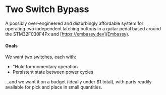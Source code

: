 # Two Switch Bypass

A possibly over-engineered and disturbingly affordable system for operating two independent latching buttons in a guitar pedal based around the STM32F030F4Px and [https://embassy.dev](Embassy).

#### Goals

We want two switches, each with:

- "Hold for momentary operation
- Persistent state between power cycles

...and we want it on a budget (ideally under $1 total), with parts readily available for pick and place in small quantities.
